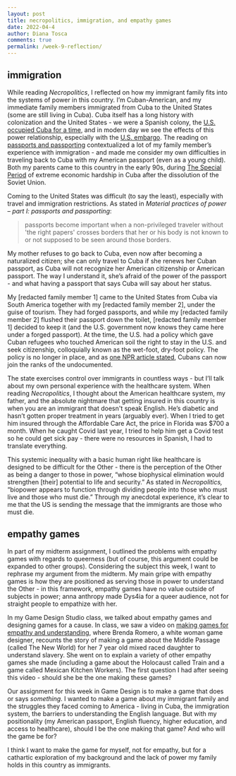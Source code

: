 ```yaml
---
layout: post
title: necropolitics, immigration, and empathy games
date: 2022-04-4
author: Diana Tosca
comments: true
permalink: /week-9-reflection/
---
```


## immigration

While reading *Necropolitics*, I reflected on how my immigrant family fits into the systems of power in this country. I’m Cuban-American, and my immediate family members immigrated from Cuba to the United States (some are still living in Cuba). Cuba itself has a long history with colonization and the United States - we were a Spanish colony, the [U.S. occupied Cuba for a time](https://cri.fiu.edu/us-cuba/chronology-of-us-cuba-relations/), and in modern day we see the effects of this power relationship, especially with the [U.S. embargo](https://www.state.gov/cuba-sanctions/). The reading on [passports and passporting](https://www.proquest.com/docview/2034187887/D5F413FACF054008PQ/2?accountid=12768) contextualized a lot of my family member’s experience with immigration - and made me consider my own difficulties in traveling back to Cuba with my American passport (even as a young child). Both my parents came to this country in the early 90s, during [The Special Period](https://cubaplatform.org/special-period) of extreme economic hardship in Cuba after the dissolution of the Soviet Union.

Coming to the United States was difficult (to say the least), especially with travel and immigration restrictions. As stated in *Material practices of power – part I: passports and passporting*:
>passports become important when a non-privileged traveler without 'the right papers' crosses borders that her or his body is not known to or not supposed to be seen around those borders.

My mother refuses to go back to Cuba, even now after becoming a naturalized citizen; she can only travel to Cuba if she renews her Cuban passport, as Cuba will not recognize her American citizenship or American passport. The way I understand it, she’s afraid of the power of the passport - and what having a passport that says Cuba will say about her status.

My [redacted family member 1] came to the United States from Cuba via South America together with my [redacted family member 2], under the guise of tourism. They had forged passports, and while my [redacted family member 2] flushed their passport down the toilet,  [redacted family member 1] decided to keep it (and the U.S. government now knows they came here under a forged passport). At the time, the U.S. had a policy which gave Cuban refugees who touched American soil the right to stay in the U.S. and seek citizenship, colloquially known as the wet-foot, dry-foot policy. The policy is no longer in place, and as [one NPR article stated](https://www.npr.org/sections/codeswitch/2017/01/15/509895837/end-of-wet-foot-dry-foot-means-cubans-can-join-ranks-of-the-undocumented), Cubans can now join the ranks of the undocumented.

The state exercises control over immigrants in countless ways - but I’ll talk about my own personal experience with the healthcare system. When reading *Necropolitics*, I thought about the American healthcare system, my father, and the absolute nightmare that getting insured in this country is when you are an immigrant that doesn't speak English. He’s diabetic and hasn’t gotten proper treatment in years (arguably ever). When I tried to get him insured through the Affordable Care Act, the price in Florida was $700 a month. When he caught Covid last year,  I tried to help him get a Covid test so he could get sick pay - there were no resources in Spanish, I had to translate everything. 

This systemic inequality with a basic human right like healthcare is designed to be difficult for the Other - there is the perception of the Other as being a danger to those in power, “whose biophysical elimination would strengthen [their] potential to life and security.” As stated in *Necropolitics,* “biopower appears to function through dividing people into those who must live and those who must die.” Through my anecdotal experience, it’s clear to me that the US is sending the message that the immigrants are those who must die.

## empathy games

In part of my midterm assignment, I outlined the problems with empathy games with regards to queerness (but of course, this argument could be expanded to other groups). 
Considering the subject this week, I want to rephrase my argument from the midterm. My main gripe with empathy games is how they are positioned as serving those in power to understand the Other - in this framework, empathy games have no value outside of subjects in power; anna anthropy made Dys4ia for a queer audience, not for straight people to empathize with her.

In my Game Design Studio class, we talked about empathy games and designing games for a cause. In class, we saw a video on [making games for empathy and understanding](https://www.youtube.com/watch?v=1yVdhRyTxaM&t=1s&ab_channel=TED), where Brenda Romero, a white woman game designer, recounts the story of making a game about the Middle Passage (called The New World) for her 7 year old mixed raced daughter to understand slavery. She went on to explain a variety of other empathy games she made (including a game about the Holocaust called Train and a game called Mexican Kitchen Workers). The first question I had after seeing this video - should she be the one making these games?

Our assignment for this week in Game Design is to make a game that does or says *something*. I wanted to make a game about my immigrant family and the struggles they faced coming to America - living in Cuba, the immigration system, the barriers to understanding the English language. But with my positionality (my American passport, English fluency, higher education, and access to healthcare), should I be the one making that game? And who will the game be for? 

I think I want to make the game for myself, not for empathy, but for a cathartic exploration of my background and the lack of power my family holds in this country as immigrants.
